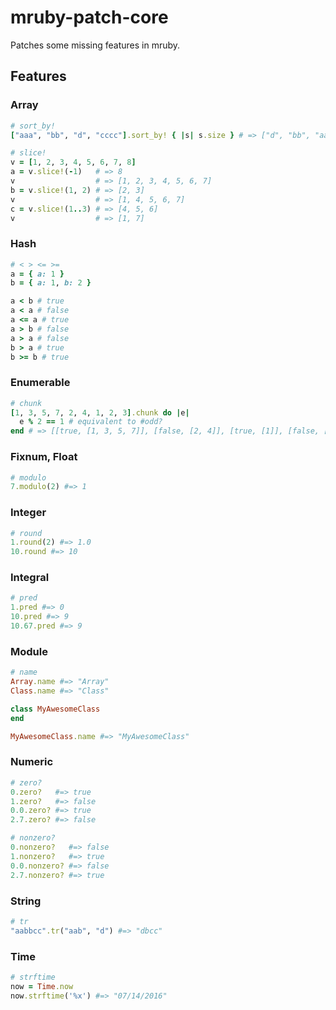 mruby-patch-core
=================

Patches some missing features in mruby.

## Features
### Array

```ruby
# sort_by!
["aaa", "bb", "d", "cccc"].sort_by! { |s| s.size } # => ["d", "bb", "aaa", "dddd"]

# slice!
v = [1, 2, 3, 4, 5, 6, 7, 8]
a = v.slice!(-1)   # => 8
v                  # => [1, 2, 3, 4, 5, 6, 7]
b = v.slice!(1, 2) # => [2, 3]
v                  # => [1, 4, 5, 6, 7]
c = v.slice!(1..3) # => [4, 5, 6]
v                  # => [1, 7]
```

### Hash

```ruby
# < > <= >=
a = { a: 1 }
b = { a: 1, b: 2 }

a < b # true
a < a # false
a <= a # true
a > b # false
a > a # false
b > a # true
b >= b # true
```

### Enumerable

```ruby
# chunk
[1, 3, 5, 7, 2, 4, 1, 2, 3].chunk do |e|
  e % 2 == 1 # equivalent to #odd?
end # => [[true, [1, 3, 5, 7]], [false, [2, 4]], [true, [1]], [false, [2]], [true, [3]]]
```

### Fixnum, Float

```ruby
# modulo
7.modulo(2) #=> 1
```

### Integer

```ruby
# round
1.round(2) #=> 1.0
10.round #=> 10
```

### Integral

```ruby
# pred
1.pred #=> 0
10.pred #=> 9
10.67.pred #=> 9
```

### Module

```ruby
# name
Array.name #=> "Array"
Class.name #=> "Class"

class MyAwesomeClass
end

MyAwesomeClass.name #=> "MyAwesomeClass"
```

### Numeric

```ruby
# zero?
0.zero?   #=> true
1.zero?   #=> false
0.0.zero? #=> true
2.7.zero? #=> false

# nonzero?
0.nonzero?   #=> false
1.nonzero?   #=> true
0.0.nonzero? #=> false
2.7.nonzero? #=> true
```

### String

```ruby
# tr
"aabbcc".tr("aab", "d") #=> "dbcc"
```

### Time

```ruby
# strftime
now = Time.now
now.strftime('%x') #=> "07/14/2016"
```
